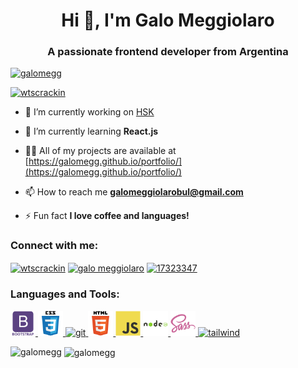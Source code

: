 <h1 align="center">Hi 👋, I'm Galo Meggiolaro</h1>
<h3 align="center">A passionate frontend developer from Argentina</h3>

<p align="left"> <a href="https://github.com/ryo-ma/github-profile-trophy"><img src="https://github-profile-trophy.vercel.app/?username=galomegg" alt="galomegg" /></a> </p>

<p align="left"> <a href="https://twitter.com/wtscrackin" target="blank"><img src="https://img.shields.io/twitter/follow/wtscrackin?logo=twitter&style=for-the-badge" alt="wtscrackin" /></a> </p>

- 🔭 I’m currently working on [HSK](https://github.com/GaloMegg/HSK)

- 🌱 I’m currently learning **React.js**

- 👨‍💻 All of my projects are available at [https://galomegg.github.io/portfolio/](https://galomegg.github.io/portfolio/)

- 📫 How to reach me **galomeggiolarobul@gmail.com**

- ⚡ Fun fact **I love coffee and languages!**

<h3 align="left">Connect with me:</h3>
<p align="left">
<a href="https://twitter.com/wtscrackin" target="blank"><img align="center" src="https://raw.githubusercontent.com/rahuldkjain/github-profile-readme-generator/master/src/images/icons/Social/twitter.svg" alt="wtscrackin" height="30" width="40" /></a>
<a href="https://linkedin.com/in/galo meggiolaro" target="blank"><img align="center" src="https://raw.githubusercontent.com/rahuldkjain/github-profile-readme-generator/master/src/images/icons/Social/linked-in-alt.svg" alt="galo meggiolaro" height="30" width="40" /></a>
<a href="https://stackoverflow.com/users/17323347" target="blank"><img align="center" src="https://raw.githubusercontent.com/rahuldkjain/github-profile-readme-generator/master/src/images/icons/Social/stack-overflow.svg" alt="17323347" height="30" width="40" /></a>
</p>

<h3 align="left">Languages and Tools:</h3>
<p align="left"> <a href="https://getbootstrap.com" target="_blank" rel="noreferrer"> <img src="https://raw.githubusercontent.com/devicons/devicon/master/icons/bootstrap/bootstrap-plain-wordmark.svg" alt="bootstrap" width="40" height="40"/> </a> <a href="https://www.w3schools.com/css/" target="_blank" rel="noreferrer"> <img src="https://raw.githubusercontent.com/devicons/devicon/master/icons/css3/css3-original-wordmark.svg" alt="css3" width="40" height="40"/> </a> <a href="https://git-scm.com/" target="_blank" rel="noreferrer"> <img src="https://www.vectorlogo.zone/logos/git-scm/git-scm-icon.svg" alt="git" width="40" height="40"/> </a> <a href="https://www.w3.org/html/" target="_blank" rel="noreferrer"> <img src="https://raw.githubusercontent.com/devicons/devicon/master/icons/html5/html5-original-wordmark.svg" alt="html5" width="40" height="40"/> </a> <a href="https://developer.mozilla.org/en-US/docs/Web/JavaScript" target="_blank" rel="noreferrer"> <img src="https://raw.githubusercontent.com/devicons/devicon/master/icons/javascript/javascript-original.svg" alt="javascript" width="40" height="40"/> </a> <a href="https://nodejs.org" target="_blank" rel="noreferrer"> <img src="https://raw.githubusercontent.com/devicons/devicon/master/icons/nodejs/nodejs-original-wordmark.svg" alt="nodejs" width="40" height="40"/> </a> <a href="https://sass-lang.com" target="_blank" rel="noreferrer"> <img src="https://raw.githubusercontent.com/devicons/devicon/master/icons/sass/sass-original.svg" alt="sass" width="40" height="40"/> </a> <a href="https://tailwindcss.com/" target="_blank" rel="noreferrer"> <img src="https://www.vectorlogo.zone/logos/tailwindcss/tailwindcss-icon.svg" alt="tailwind" width="40" height="40"/> </a> </p>

<p><img align="left" src="https://github-readme-stats.vercel.app/api/top-langs?username=galomegg&show_icons=true&locale=en&layout=compact" alt="galomegg" /></p>

<p>&nbsp;<img align="center" src="https://github-readme-stats.vercel.app/api?username=galomegg&show_icons=true&locale=en" alt="galomegg" /></p>